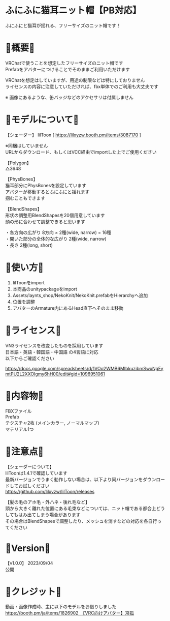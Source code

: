 # ふにふに猫耳ニット帽【PB対応】
ふにふにと猫耳が揺れる、フリーサイズのニット帽です！

# 🐾概要🐾
VRChatで使うことを想定したフリーサイズのニット帽です  
Prefabをアバターにつけることでそのままご利用いただけます

VRChatを想定はしていますが、用途の制限などは特にしておりません  
ライセンスの内容に注意していただければ、fbx単体でのご利用も大丈夫です

※ 画像にあるような、缶バッジなどのアクセサリは付属しません

# 🐾モデルについて🐾
【シェーダー】 
lilToon [ https://lilxyzw.booth.pm/items/3087170 ]

※同梱はしていません  
URLからダウンロード、もしくはVCC経由でimportした上でご使用ください

【Polygon】  
△3648

【PhysBones】  
猫耳部分にPhysBonesを設定しています  
アバターが移動するとふにふにと揺れます  
掴むこともできます

【BlendShapes】  
形状の調整用BlendShapesを20個用意しています  
頭の形に合わせて調整できると思います

・各方向の広がり 8方向 × 2種(wide, narrow) = 16種  
・開いた部分の全体的な広がり 2種(wide, narrow)  
・長さ 2種(long, short)

# 🐾使い方🐾
1. lilToonをimport
2. 本商品のunitypackageをimport
3. Assets/laynts_shop/NekoKnit/NekoKnit.prefabをHierarchyへ追加
4. 位置を調整
5. アバターのArmature内にあるHead直下へそのまま移動

# 🐾ライセンス🐾
VN3ライセンスを改変したものを採用しています  
日本語・英語・韓国語・中国語 の4言語に対応  
以下からご確認ください

https://docs.google.com/spreadsheets/d/1VOo2WMB6MIbkuzibmSwxNgFymtPU2L2XXOIgmy6hH00/edit#gid=1096951061

# 🐾内容物🐾
FBXファイル  
Prefab  
テクスチャ2枚 (メインカラー, ノーマルマップ)  
マテリアル1つ

# 🐾注意点🐾
【シェーダーについて】  
lilToonは1.4.1で確認しています  
最新バージョンでうまく動作しない場合は、以下より同バージョンをダウンロードしてお試しください  
https://github.com/lilxyzw/lilToon/releases

【髪の毛のアホ毛・外ハネ・後れ毛など】  
頭から大きく離れた位置にある毛束などについては、ニット帽である都合上どうしてもはみ出てしまう場合があります  
その場合はBlendShapesで調整したり、メッシュを消すなどの対応を各自行ってください

# 🐾Version🐾
【v1.0.0】 2023/09/04  
公開

# 🐾クレジット🐾
動画・画像作成時、主に以下のモデルをお借りしました  
https://booth.pm/ja/items/1826902　【VRC向けアバター】京狐
